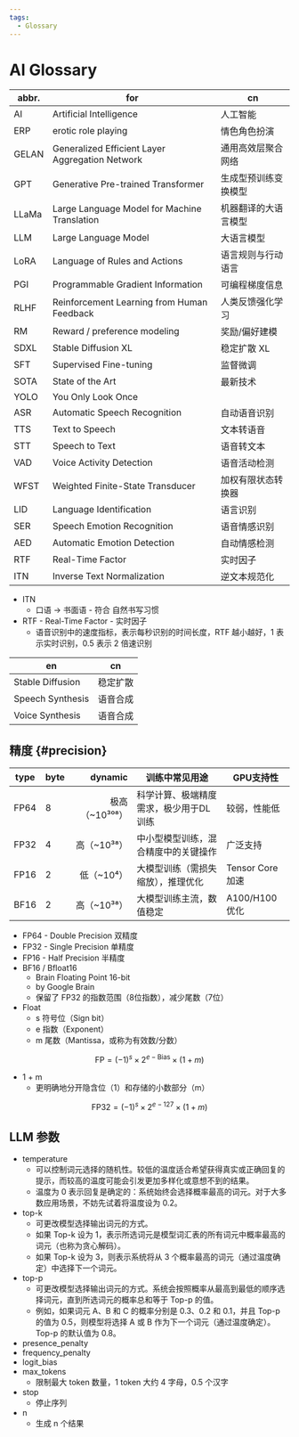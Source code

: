 ```yaml
---
tags:
  - Glossary
---
```


# AI Glossary

| abbr. | for                                             | cn                   |
| ----- | ----------------------------------------------- | -------------------- |
| AI    | Artificial Intelligence                         | 人工智能             |
| ERP   | erotic role playing                             | 情色角色扮演         |
| GELAN | Generalized Efficient Layer Aggregation Network | 通用高效层聚合网络   |
| GPT   | Generative Pre-trained Transformer              | 生成型预训练变换模型 |
| LLaMa | Large Language Model for Machine Translation    | 机器翻译的大语言模型 |
| LLM   | Large Language Model                            | 大语言模型           |
| LoRA  | Language of Rules and Actions                   | 语言规则与行动语言   |
| PGI   | Programmable Gradient Information               | 可编程梯度信息       |
| RLHF  | Reinforcement Learning from Human Feedback      | 人类反馈强化学习     |
| RM    | Reward / preference modeling                    | 奖励/偏好建模        |
| SDXL  | Stable Diffusion XL                             | 稳定扩散 XL          |
| SFT   | Supervised Fine-tuning                          | 监督微调             |
| SOTA  | State of the Art                                | 最新技术             |
| YOLO  | You Only Look Once                              |                      |
| ASR   | Automatic Speech Recognition                    | 自动语音识别         |
| TTS   | Text to Speech                                  | 文本转语音           |
| STT   | Speech to Text                                  | 语音转文本           |
| VAD   | Voice Activity Detection                        | 语音活动检测         |
| WFST  | Weighted Finite-State Transducer                | 加权有限状态转换器   |
| LID   | Language Identification                         | 语言识别             |
| SER   | Speech Emotion Recognition                      | 语音情感识别         |
| AED   | Automatic Emotion Detection                     | 自动情感检测         |
| RTF   | Real-Time Factor                                | 实时因子             |
| ITN   | Inverse Text Normalization                      | 逆文本规范化         |

- ITN
  - 口语 -> 书面语 - 符合 自然书写习惯
- RTF - Real-Time Factor - 实时因子
  - 语音识别中的速度指标，表示每秒识别的时间长度，RTF 越小越好，1 表示实时识别，0.5 表示 2 倍速识别

| en               | cn       |
| ---------------- | -------- |
| Stable Diffusion | 稳定扩散 |
| Speech Synthesis | 语音合成 |
| Voice Synthesis  | 语音合成 |

## 精度 {#precision}

| type | byte |        dynamic | 训练中常见用途                         | GPU支持性        |
| ---- | ---- | -------------: | -------------------------------------- | ---------------- |
| FP64 | 8    | 极高（~10³⁰⁸） | 科学计算、极端精度需求，极少用于DL训练 | 较弱，性能低     |
| FP32 | 4    |    高（~10³⁸） | 中小型模型训练，混合精度中的关键操作   | 广泛支持         |
| FP16 | 2    |     低（~10⁴） | 大模型训练（需损失缩放），推理优化     | Tensor Core 加速 |
| BF16 | 2    |    高（~10³⁸） | 大模型训练主流，数值稳定               | A100/H100 优化   |

- FP64 - Double Precision 双精度
- FP32 - Single Precision 单精度
- FP16 - Half Precision 半精度
- BF16 / Bfloat16
  - Brain Floating Point 16-bit
  - by Google Brain
  - 保留了 FP32 的指数范围（8位指数），减少尾数（7位）
- Float
  - s 符号位（Sign bit）
  - e 指数（Exponent）
  - m 尾数（Mantissa，或称为有效数/分数）

$$
\text{FP} = (-1)^s \times 2^{e-\text{Bias}} \times (1 + m)
$$

- 1 + m
  - 更明确地分开隐含位（1）和存储的小数部分（m）

$$
\text{FP32} = (-1)^s \times 2^{e - 127} \times (1 + m)
$$

## LLM 参数

- temperature
  - 可以控制词元选择的随机性。较低的温度适合希望获得真实或正确回复的提示，而较高的温度可能会引发更加多样化或意想不到的结果。
  - 温度为 0 表示回复是确定的：系统始终会选择概率最高的词元。对于大多数应用场景，不妨先试着将温度设为 0.2。
- top-k
  - 可更改模型选择输出词元的方式。
  - 如果 Top-k 设为 1，表示所选词元是模型词汇表的所有词元中概率最高的词元（也称为贪心解码）。
  - 如果 Top-k 设为 3，则表示系统将从 3 个概率最高的词元（通过温度确定）中选择下一个词元。
- top-p
  - 可更改模型选择输出词元的方式。系统会按照概率从最高到最低的顺序选择词元，直到所选词元的概率总和等于 Top-p 的值。
  - 例如，如果词元 A、B 和 C 的概率分别是 0.3、0.2 和 0.1，并且 Top-p 的值为 0.5，则模型将选择 A 或 B 作为下一个词元（通过温度确定）。Top-p 的默认值为 0.8。
- presence_penalty
- frequency_penalty
- logit_bias
- max_tokens
  - 限制最大 token 数量，1 token 大约 4 字母，0.5 个汉字
- stop
  - 停止序列
- n
  - 生成 n 个结果
